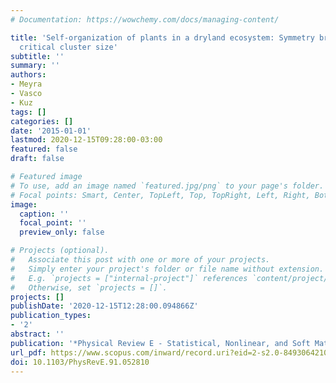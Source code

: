 ```yaml
---
# Documentation: https://wowchemy.com/docs/managing-content/

title: 'Self-organization of plants in a dryland ecosystem: Symmetry breaking and
  critical cluster size'
subtitle: ''
summary: ''
authors:
- Meyra
- Vasco
- Kuz
tags: []
categories: []
date: '2015-01-01'
lastmod: 2020-12-15T09:28:00-03:00
featured: false
draft: false

# Featured image
# To use, add an image named `featured.jpg/png` to your page's folder.
# Focal points: Smart, Center, TopLeft, Top, TopRight, Left, Right, BottomLeft, Bottom, BottomRight.
image:
  caption: ''
  focal_point: ''
  preview_only: false

# Projects (optional).
#   Associate this post with one or more of your projects.
#   Simply enter your project's folder or file name without extension.
#   E.g. `projects = ["internal-project"]` references `content/project/deep-learning/index.md`.
#   Otherwise, set `projects = []`.
projects: []
publishDate: '2020-12-15T12:28:00.094866Z'
publication_types:
- '2'
abstract: ''
publication: '*Physical Review E - Statistical, Nonlinear, and Soft Matter Physics*'
url_pdf: https://www.scopus.com/inward/record.uri?eid=2-s2.0-84930642105&doi=10.1103%2fPhysRevE.91.052810&partnerID=40&md5=aebcb2d0e11bbb637c010d6ff0688dc1
doi: 10.1103/PhysRevE.91.052810
---
```

